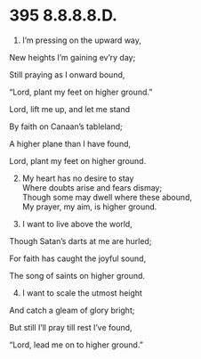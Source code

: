# 395 8.8.8.8.D.

1.  I’m pressing on the upward way,

New heights I’m gaining ev’ry day;

Still praying as I onward bound,

“Lord, plant my feet on higher ground.”

Lord, lift me up, and let me stand

By faith on Canaan’s tableland;

A higher plane than I have found,

Lord, plant my feet on higher ground.

2.  My heart has no desire to stay\
Where doubts arise and fears dismay;\
Though some may dwell where these abound,\
My prayer, my aim, is higher ground.

3.  I want to live above the world,

Though Satan’s darts at me are hurled;

For faith has caught the joyful sound,

The song of saints on higher ground.

4.  I want to scale the utmost height

And catch a gleam of glory bright;

But still I’ll pray till rest I’ve found,

“Lord, lead me on to higher ground.”

